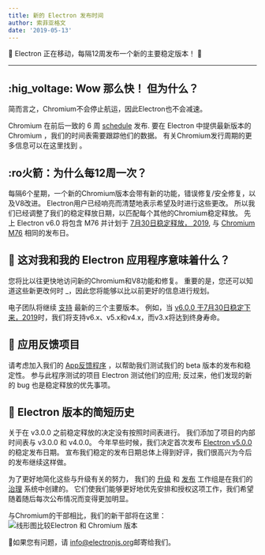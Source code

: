 ```yaml
---
title: 新的 Electron 发布时间
author: 索菲亚格文
date: '2019-05-13'
---
```


🎉 Electron 正在移动，每隔12周发布一个新的主要稳定版本！ 🎉

---

## :hig_voltage: Wow 那么快！ 但为什么？

简而言之，Chromium不会停止航运，因此Electron也不会减速。

Chromium 在前后一致的 6 周 [schedule](https://www.chromium.org/developers/calendar) 发布. 要在 Electron 中提供最新版本的 Chromium ，我们的时间表需要跟踪他们的数据。 有关Chromium发行周期的更多信息可以在这里找到 [](https://chromium.googlesource.com/chromium/src/+/master/docs/process/release_cycle.md)。

## :ro火箭：为什么每12周一次？

每隔6个星期，一个新的Chromium版本会带有新的功能，错误修复/安全修复，以及V8改进。 Electron用户已经响亮而清楚地表示希望及时进行这些更改。 所以我们已经调整了我们的稳定释放日期，以匹配每个其他的Chromium稳定释放。 先上 Electron v6.0 将包含 M76 并计划于 [7月30日稳定释放， 2019](https://electronjs.org/docs/tutorial/electron-timelines#600-release-schedule), 与 [Chromium M76](https://www.chromestatus.com/features/schedule) 相同的发布日。

## 🚧 这对我和我的 Electron 应用程序意味着什么？

您将比以往更快地访问新的Chromium和V8功能和修复。 重要的是，您还可以知道这些新更改何时</em> _，因此您将能够以比以前更好的信息进行规划。</p>

电子团队将继续 [支持](https://electronjs.org/docs/tutorial/support#supported-versions) 最新的三个主要版本。 例如，当 [v6.0.0 于7月30日稳定下来，2019](https://electronjs.org/docs/tutorial/electron-timelines#600-release-schedule)时，我们将支持v6.x、v5.x和v4.x，而v3.x将达到终身寿命。

## 💬 应用反馈项目

请考虑加入我们的 [App反馈程序](https://electronjs.org/blog/app-feedback-program) ，以帮助我们测试我们的 beta 版本的发布和稳定性。 参与此程序测试的项目 Electron 测试他们的应用; 反过来，他们发现的新的 bug 也是稳定释放的优先事项。

## 📝 Electron 版本的简短历史

关于在 v3.0.0 之前稳定释放的决定没有按照时间表进行。 我们添加了项目的内部时间表与 v3.0.0 和 v4.0.0。 今年早些时候，我们决定首次发布 [Electron v5.0.0](https://electronjs.org/blog/electron-5-0-timeline) 的稳定发布日期。 宣布我们稳定的发布日期总体上得到好评，我们很高兴为今后的发布继续这样做。

为了更好地简化这些与升级有关的努力， 我们的 [升级](https://github.com/electron/governance/tree/master/wg-upgrades) 和 [发布](https://github.com/electron/governance/tree/master/wg-releases) 工作组是在我们的 [治理](https://electronjs.org/blog/governance) 系统中创建的。 它们使我们能够更好地优先安排和授权这项工作，我们希望随着随后每次公布情况而变得更加明显。

与Chromium的干部相比，我们的新干部将在这里：
<img alt="线形图比较Electron 和 Chromium 版本" src="https://user-images.githubusercontent.com/2138661/57543187-86340700-7308-11e9-9745-a9371bb29275.png" />

📨如果您有问题，请 [info@electronjs.org](mailto:info@electronjs.org)邮寄给我们。
